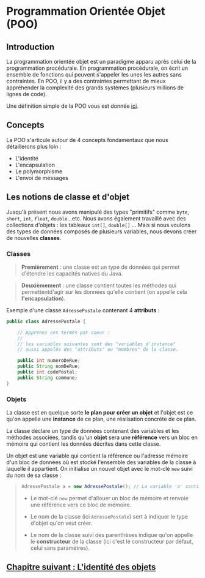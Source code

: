 # Programmation Orientée Objet (POO)

## Introduction

La programmation orientée objet est un paradigme apparu après celui de la
programmation procédurale. En programmation procédurale, on écrit un ensemble de
fonctions qui peuvent s'appeler les unes les autres sans contraintes. En POO, il
y a des contraintes permettant de mieux appréhender la complexité des grands
systèmes (plusieurs millions de lignes de code).

Une définition simple de la POO vous est donnée
[ici](https://www.lemagit.fr/definition/Programmation-orientee-objet).

## Concepts

La POO s'articule autour de 4 concepts fondamentaux que nous détaillerons plus loin :

- L'identité
- L'encapsulation
- Le polymorphisme
- L'envoi de messages

## Les notions de classe et d'objet

Jusqu'à présent nous avons manipulé des types "primitifs" comme `byte`, `short`, 
`int`, `float`, `double`...etc. Nous avons également travaillé avec des collections
d'objets : les tableaux `int[]`, `double[]` ... Mais si nous voulons des
types de données composés de plusieurs variables, nous devons créer de nouvelles
**classes**. 

### Classes
>**Premièrement** : une classe est un type de données qui permet d'étendre les 
capacités natives du Java.

>**Deuxièmement** : une classe contient toutes les méthodes qui permettentd'agir sur 
les données qu'elle contient (on appelle cela **l'encapsulation**). 

Exemple d'une classe `AdressePostale` contenant 4 **attributs** :

```java
public class AdressePostale {

    // Apprenez ces termes par coeur : 
    //
    // les variables suivantes sont des "variables d'instance"
    // aussi appelés des "attributs" ou "membres" de la classe.

    public int numeroDeRue;
    public String nomDeRue;
    public int codePostal;
    public String commune;
}
```

### Objets

La classe est en quelque sorte **le plan pour créer un objet** et l'objet est ce
qu'on appelle une **instance** de ce plan, une réalisation concrète de ce plan.

La classe déclare un type de données contenant des variables et les méthodes 
associées, tandis qu'un **objet** sera une **référence** vers un bloc en mémoire
qui contient les données décrites dans cette classe.

Un objet est une variable qui contient la référence ou l'adresse mémoire d'un
bloc de données où est stocké l'ensemble des variables de la classe à laquelle 
il appartient. On initialise un nouvel objet avec le mot-clé `new` suivi du
nom de sa classe :

> ```java
>AdressePostale a = new AdressePostale(); // La variable 'a' contient une référence vers un objet
>```
>
>- Le mot-clé `new` permet d'allouer un bloc de mémoire et renvoie une référence 
>vers ce bloc de mémoire.
>
>- Le nom de la classe (ici `AdressePostale`) sert à indiquer le type d'objet qu'on veut
>créer.
>
>- Le nom de la classe suivi des parenthèses indique qu'on appelle le 
>**constructeur** de la classe (ici c'est le constructeur par défaut, celui sans
>paramètres). 


## [Chapitre suivant : L'identité des objets](08_poo_identite.md)